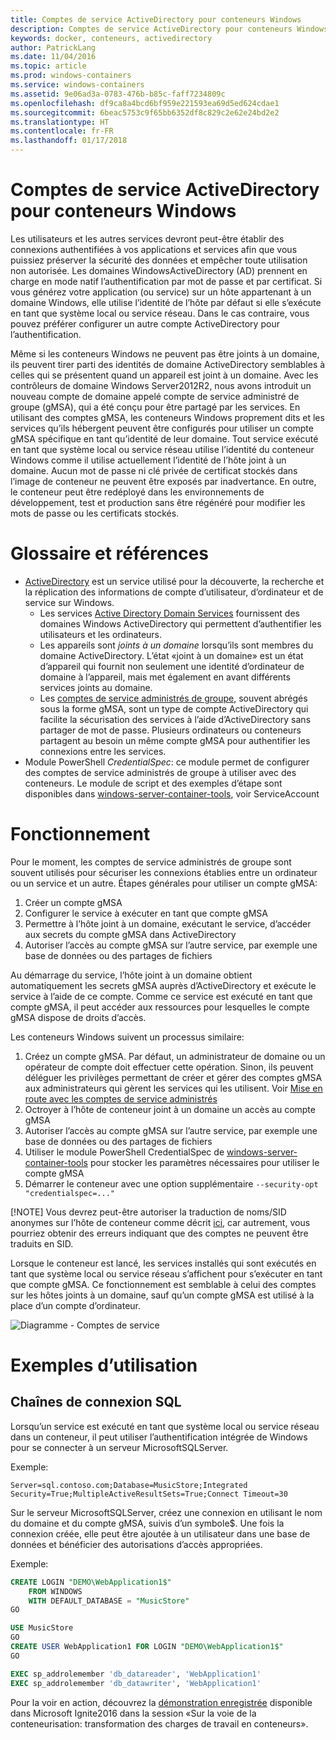 ```yaml
---
title: Comptes de service ActiveDirectory pour conteneurs Windows
description: Comptes de service ActiveDirectory pour conteneurs Windows
keywords: docker, conteneurs, activedirectory
author: PatrickLang
ms.date: 11/04/2016
ms.topic: article
ms.prod: windows-containers
ms.service: windows-containers
ms.assetid: 9e06ad3a-0783-476b-b85c-faff7234809c
ms.openlocfilehash: df9ca8a4bcd6bf959e221593ea69d5ed624cdae1
ms.sourcegitcommit: 6beac5753c9f65bb6352df8c829c2e62e24bd2e2
ms.translationtype: HT
ms.contentlocale: fr-FR
ms.lasthandoff: 01/17/2018
---
```

# <a name="active-directory-service-accounts-for-windows-containers"></a>Comptes de service ActiveDirectory pour conteneurs Windows

Les utilisateurs et les autres services devront peut-être établir des connexions authentifiées à vos applications et services afin que vous puissiez préserver la sécurité des données et empêcher toute utilisation non autorisée. Les domaines WindowsActiveDirectory (AD) prennent en charge en mode natif l’authentification par mot de passe et par certificat. Si vous générez votre application (ou service) sur un hôte appartenant à un domaine Windows, elle utilise l’identité de l’hôte par défaut si elle s’exécute en tant que système local ou service réseau. Dans le cas contraire, vous pouvez préférer configurer un autre compte ActiveDirectory pour l’authentification.

Même si les conteneurs Windows ne peuvent pas être joints à un domaine, ils peuvent tirer parti des identités de domaine ActiveDirectory semblables à celles qui se présentent quand un appareil est joint à un domaine. Avec les contrôleurs de domaine Windows Server2012R2, nous avons introduit un nouveau compte de domaine appelé compte de service administré de groupe (gMSA), qui a été conçu pour être partagé par les services. En utilisant des comptes gMSA, les conteneurs Windows proprement dits et les services qu’ils hébergent peuvent être configurés pour utiliser un compte gMSA spécifique en tant qu’identité de leur domaine. Tout service exécuté en tant que système local ou service réseau utilise l’identité du conteneur Windows comme il utilise actuellement l’identité de l’hôte joint à un domaine. Aucun mot de passe ni clé privée de certificat stockés dans l’image de conteneur ne peuvent être exposés par inadvertance. En outre, le conteneur peut être redéployé dans les environnements de développement, test et production sans être régénéré pour modifier les mots de passe ou les certificats stockés. 


# <a name="glossary--references"></a>Glossaire et références
- [ActiveDirectory](http://social.technet.microsoft.com/wiki/contents/articles/1026.active-directory-services-overview.aspx) est un service utilisé pour la découverte, la recherche et la réplication des informations de compte d’utilisateur, d’ordinateur et de service sur Windows. 
  - Les services [Active Directory Domain Services](https://technet.microsoft.com/en-us/library/dd448614.aspx) fournissent des domaines Windows ActiveDirectory qui permettent d’authentifier les utilisateurs et les ordinateurs. 
  - Les appareils sont _joints à un domaine_ lorsqu’ils sont membres du domaine ActiveDirectory. L’état «joint à un domaine» est un état d’appareil qui fournit non seulement une identité d’ordinateur de domaine à l’appareil, mais met également en avant différents services joints au domaine.
  - Les [comptes de service administrés de groupe](https://technet.microsoft.com/en-us/library/jj128431(v=ws.11).aspx), souvent abrégés sous la forme gMSA, sont un type de compte ActiveDirectory qui facilite la sécurisation des services à l’aide d’ActiveDirectory sans partager de mot de passe. Plusieurs ordinateurs ou conteneurs partagent au besoin un même compte gMSA pour authentifier les connexions entre les services.
- Module PowerShell _CredentialSpec_: ce module permet de configurer des comptes de service administrés de groupe à utiliser avec des conteneurs. Le module de script et des exemples d’étape sont disponibles dans [windows-server-container-tools](https://github.com/Microsoft/Virtualization-Documentation/tree/live/windows-server-container-tools), voir ServiceAccount

# <a name="how-it-works"></a>Fonctionnement

Pour le moment, les comptes de service administrés de groupe sont souvent utilisés pour sécuriser les connexions établies entre un ordinateur ou un service et un autre. Étapes générales pour utiliser un compte gMSA:

1. Créer un compte gMSA
2. Configurer le service à exécuter en tant que compte gMSA
3. Permettre à l’hôte joint à un domaine, exécutant le service, d’accéder aux secrets du compte gMSA dans ActiveDirectory
4. Autoriser l’accès au compte gMSA sur l’autre service, par exemple une base de données ou des partages de fichiers

Au démarrage du service, l’hôte joint à un domaine obtient automatiquement les secrets gMSA auprès d’ActiveDirectory et exécute le service à l’aide de ce compte. Comme ce service est exécuté en tant que compte gMSA, il peut accéder aux ressources pour lesquelles le compte gMSA dispose de droits d’accès.

Les conteneurs Windows suivent un processus similaire:

1. Créez un compte gMSA. Par défaut, un administrateur de domaine ou un opérateur de compte doit effectuer cette opération. Sinon, ils peuvent déléguer les privilèges permettant de créer et gérer des comptes gMSA aux administrateurs qui gèrent les services qui les utilisent. Voir [Mise en route avec les comptes de service administrés](https://technet.microsoft.com/en-us/library/jj128431(v=ws.11).aspx)
2. Octroyer à l’hôte de conteneur joint à un domaine un accès au compte gMSA
3. Autoriser l’accès au compte gMSA sur l’autre service, par exemple une base de données ou des partages de fichiers
4. Utiliser le module PowerShell CredentialSpec de [windows-server-container-tools](https://github.com/Microsoft/Virtualization-Documentation/tree/live/windows-server-container-tools) pour stocker les paramètres nécessaires pour utiliser le compte gMSA
5. Démarrer le conteneur avec une option supplémentaire `--security-opt "credentialspec=..."`

[!NOTE]
Vous devrez peut-être autoriser la traduction de noms/SID anonymes sur l’hôte de conteneur comme décrit [ici](https://docs.microsoft.com/en-us/windows/device-security/security-policy-settings/network-access-allow-anonymous-sidname-translation), car autrement, vous pourriez obtenir des erreurs indiquant que des comptes ne peuvent être traduits en SID.

Lorsque le conteneur est lancé, les services installés qui sont exécutés en tant que système local ou service réseau s’affichent pour s’exécuter en tant que compte gMSA. Ce fonctionnement est semblable à celui des comptes sur les hôtes joints à un domaine, sauf qu’un compte gMSA est utilisé à la place d’un compte d’ordinateur. 

![Diagramme - Comptes de service](media/serviceaccount_diagram.png)


# <a name="example-uses"></a>Exemples d’utilisation


## <a name="sql-connection-strings"></a>Chaînes de connexion SQL
Lorsqu’un service est exécuté en tant que système local ou service réseau dans un conteneur, il peut utiliser l’authentification intégrée de Windows pour se connecter à un serveur MicrosoftSQLServer.

Exemple:

```
Server=sql.contoso.com;Database=MusicStore;Integrated Security=True;MultipleActiveResultSets=True;Connect Timeout=30
```

Sur le serveur MicrosoftSQLServer, créez une connexion en utilisant le nom du domaine et du compte gMSA, suivis d’un symbole$. Une fois la connexion créée, elle peut être ajoutée à un utilisateur dans une base de données et bénéficier des autorisations d’accès appropriées.

Exemple: 

```sql
CREATE LOGIN "DEMO\WebApplication1$"
    FROM WINDOWS
    WITH DEFAULT_DATABASE = "MusicStore"
GO

USE MusicStore
GO
CREATE USER WebApplication1 FOR LOGIN "DEMO\WebApplication1$"
GO

EXEC sp_addrolemember 'db_datareader', 'WebApplication1'
EXEC sp_addrolemember 'db_datawriter', 'WebApplication1'
```

Pour la voir en action, découvrez la [démonstration enregistrée](https://youtu.be/cZHPz80I-3s?t=2672) disponible dans Microsoft Ignite2016 dans la session «Sur la voie de la conteneurisation: transformation des charges de travail en conteneurs».
